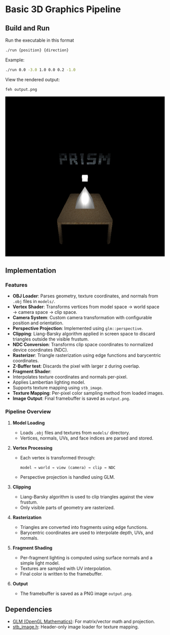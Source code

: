 # Basic 3D Graphics Pipeline

## Build and Run
Run the executable in this format
```bash
./run {position} {direction}
```
Example:
```bash
./run 0.0 -3.0 1.0 0.0 0.2 -1.0
```
View the rendered output:
```bash
feh output.png
```
![Output](output.png)

## Implementation

### Features

-  **OBJ Loader**: Parses geometry, texture coordinates, and normals from `.obj` files in `models/`.
-  **Vertex Shader**: Transforms vertices from model space → world space → camera space → clip space.
-  **Camera System**: Custom camera transformation with configurable position and orientation.
-  **Perspective Projection**: Implemented using `glm::perspective`.
-  **Clipping**: Liang-Barsky algorithm applied in screen space to discard triangles outside the visible frustum.
-  **NDC Conversion**: Transforms clip space coordinates to normalized device coordinates (NDC).
-  **Rasterizer**: Triangle rasterization using edge functions and barycentric coordinates.
-  **Z-Buffer test**: Discards the pixel with larger z during overlap.
-  **Fragment Shader**:
  - Interpolates texture coordinates and normals per-pixel.
  - Applies Lambertian lighting model.
  - Supports texture mapping using `stb_image`.
-  **Texture Mapping**: Per-pixel color sampling method from loaded images.
-  **Image Output**: Final framebuffer is saved as `output.png`.

### Pipeline Overview

1. **Model Loading**
   - Loads `.obj` files and textures from `models/` directory.
   - Vertices, normals, UVs, and face indices are parsed and stored.

2. **Vertex Processing**
   - Each vertex is transformed through:
     ```
     model → world → view (camera) → clip → NDC
     ```
   - Perspective projection is handled using GLM.

3. **Clipping**
   - Liang-Barsky algorithm is used to clip triangles against the view frustum.
   - Only visible parts of geometry are rasterized.

4. **Rasterization**
   - Triangles are converted into fragments using edge functions.
   - Barycentric coordinates are used to interpolate depth, UVs, and normals.

5. **Fragment Shading**
   - Per-fragment lighting is computed using surface normals and a simple light model.
   - Textures are sampled with UV interpolation.
   - Final color is written to the framebuffer.

6. **Output**
   - The framebuffer is saved as a PNG image `output.png`.

## Dependencies

- [GLM (OpenGL Mathematics)](https://github.com/g-truc/glm): For matrix/vector math and projection.
- [stb_image.h](https://github.com/nothings/stb): Header-only image loader for texture mapping.
